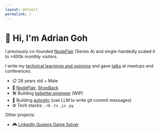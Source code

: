 ```yaml
---
layout: default
permalink: /
---
```


# 👋 Hi, I'm Adrian Goh

I previously co-founded [NodeFlair](https://nodeflair.com/) (Series A) and single-handedly scaled it to >400k monthly visitors.

I write my [technical learnings and opinions](/blog) and gave [talks](/talks) at meetups and conferences.

- 📋 28 years old + Male
- 🏢 [NodeFlair](https://nodeflair.com), [ShopBack](https://www.shopback.sg)
- 🛠️ Building [bebetter.engineer](https://bebetter.engineer) (WIP)
- 💎 Building [autogitc](https://github.com/adriangohjw/autogitc) (use LLM to write git commit messages)
- ⚙️ Tech stacks: `.rb` `.ts` `.js` `.py` 

Other projects:
- 🎮 [LinkedIn Queens Game Solver](https://linkedin-queens-game-solver.adriangohjw.com/)
